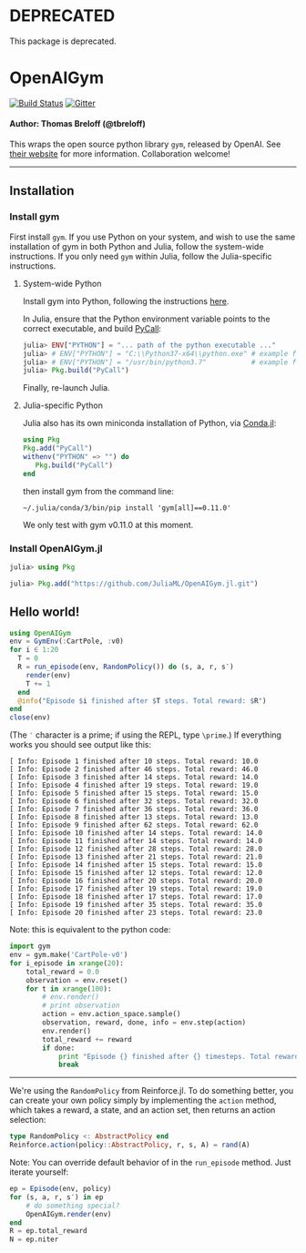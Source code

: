 # DEPRECATED

This package is deprecated.

# OpenAIGym

[![Build Status](https://travis-ci.org/JuliaML/OpenAIGym.jl.svg?branch=master)](https://travis-ci.org/JuliaML/OpenAIGym.jl) [![Gitter](https://badges.gitter.im/reinforcejl/Lobby.svg)](https://gitter.im/reinforcejl/Lobby?utm_source=badge&utm_medium=badge&utm_campaign=pr-badge)

#### Author: Thomas Breloff (@tbreloff)

This wraps the open source python library `gym`, released by OpenAI.
See [their website](https://gym.openai.com/) for more information.
Collaboration welcome!

---

## Installation

### Install gym

First install `gym`. If you use Python on your system, and wish to use the same installation of gym in both Python and Julia, follow the system-wide instructions. If you only need `gym` within Julia, follow the Julia-specific instructions.

1. System-wide Python

    Install gym into Python, following the instructions [here](https://gym.openai.com/docs).

    In Julia, ensure that the Python environment variable points to the correct executable, and build [PyCall](https://github.com/JuliaPy/PyCall.jl): 
    ```julia
    julia> ENV["PYTHON"] = "... path of the python executable ..."
    julia> # ENV["PYTHON"] = "C:\\Python37-x64\\python.exe" # example for Windows
    julia> # ENV["PYTHON"] = "/usr/bin/python3.7"           # example for *nix/Mac
    julia> Pkg.build("PyCall")
    ```
    Finally, re-launch Julia.

2. Julia-specific Python

    Julia also has its own miniconda installation of Python, via [Conda.jl](https://github.com/JuliaPy/Conda.jl):

    ```julia
    using Pkg
    Pkg.add("PyCall")
    withenv("PYTHON" => "") do
       Pkg.build("PyCall")
    end
    ```

    then install gym from the command line:

    ```
    ~/.julia/conda/3/bin/pip install 'gym[all]==0.11.0'
    ```

    We only test with gym v0.11.0 at this moment.

### Install OpenAIGym.jl

```julia
julia> using Pkg

julia> Pkg.add("https://github.com/JuliaML/OpenAIGym.jl.git")
```

## Hello world!

```julia
using OpenAIGym
env = GymEnv(:CartPole, :v0)
for i ∈ 1:20
  T = 0
  R = run_episode(env, RandomPolicy()) do (s, a, r, s′)
    render(env)
    T += 1
  end
  @info("Episode $i finished after $T steps. Total reward: $R")
end
close(env)
```

(The `′` character is a prime; if using the REPL, type `\prime`.) If everything works you should see output like this:

```
[ Info: Episode 1 finished after 10 steps. Total reward: 10.0
[ Info: Episode 2 finished after 46 steps. Total reward: 46.0
[ Info: Episode 3 finished after 14 steps. Total reward: 14.0
[ Info: Episode 4 finished after 19 steps. Total reward: 19.0
[ Info: Episode 5 finished after 15 steps. Total reward: 15.0
[ Info: Episode 6 finished after 32 steps. Total reward: 32.0
[ Info: Episode 7 finished after 36 steps. Total reward: 36.0
[ Info: Episode 8 finished after 13 steps. Total reward: 13.0
[ Info: Episode 9 finished after 62 steps. Total reward: 62.0
[ Info: Episode 10 finished after 14 steps. Total reward: 14.0
[ Info: Episode 11 finished after 14 steps. Total reward: 14.0
[ Info: Episode 12 finished after 28 steps. Total reward: 28.0
[ Info: Episode 13 finished after 21 steps. Total reward: 21.0
[ Info: Episode 14 finished after 15 steps. Total reward: 15.0
[ Info: Episode 15 finished after 12 steps. Total reward: 12.0
[ Info: Episode 16 finished after 20 steps. Total reward: 20.0
[ Info: Episode 17 finished after 19 steps. Total reward: 19.0
[ Info: Episode 18 finished after 17 steps. Total reward: 17.0
[ Info: Episode 19 finished after 35 steps. Total reward: 35.0
[ Info: Episode 20 finished after 23 steps. Total reward: 23.0
```


Note: this is equivalent to the python code:

```python
import gym
env = gym.make('CartPole-v0')
for i_episode in xrange(20):
    total_reward = 0.0
    observation = env.reset()
    for t in xrange(100):
        # env.render()
        # print observation
        action = env.action_space.sample()
        observation, reward, done, info = env.step(action)
        env.render()
        total_reward += reward
        if done:
            print "Episode {} finished after {} timesteps. Total reward: {}".format(i_episode, t+1, total_reward)
            break
```


---

We're using the `RandomPolicy` from Reinforce.jl.  To do something better, you can create your own policy simply by implementing the `action` method, which takes a reward, a state, and an action set, then returns an action selection:

```julia
type RandomPolicy <: AbstractPolicy end
Reinforce.action(policy::AbstractPolicy, r, s, A) = rand(A)
```

Note: You can override default behavior of in the `run_episode` method.
Just iterate yourself:

```julia
ep = Episode(env, policy)
for (s, a, r, s′) in ep
    # do something special?
    OpenAIGym.render(env)
end
R = ep.total_reward
N = ep.niter
```
